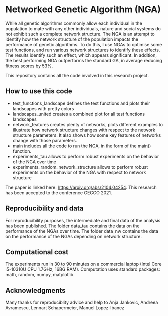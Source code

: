 # Networked Genetic Algorithm (NGA)

While all genetic algorithms commonly allow each individual in the population to mate with any other individuals, nature and social systems do not exhibit such a complete network structure. The NGA is an attempt to identify how the network structure of the population impacts the performance of genetic algorithms.
To do this, I use NGAs to optimise some test functions, and run various network structures to identify these effects.
The results identify such an effect, which appears significant. In addition, the best performing NGA outperforms the standard GA, in average reducing fitness scores by 53%.

This repository contains all the code involved in this research project. 

## How to use this code

- test_functions_landscape defines the test functions and plots their landscapes with pretty colors
- landscapes_united creates a combined plot for all test functions landscapes
- network_features creates plenty of networks, plots different examples to illustrate how network structure changes with respect to the network structure parameters. It also shows how some key features of networks change with those parameters.
- main includes all the code to run the NGA, in the form of the main() function.
- experiments_tau allows to perform robust experiments on the behavior of the NGA over time
- experiments_random_network_structure allows to perform robust experiments on the behavior of the NGA with respect to network structure

The paper is linked here: https://arxiv.org/abs/2104.04254. This research has been accepted to the conference GECCO 2021.

## Reproducibility and data

For reproducibility purposes, the intermediate and final data of the analysis has been published. The folder data_tau contains the data on the performance of the NGAs over time. The folder data_nw contains the data on the performance of the NGAs depending on network structure.

## Computational cost
The experiments run in 30 to 90 minutes on a commercial laptop (Intel Core i5-10310U CPU 1.7GHz, 16BG RAM).
Computation uses standard packages: math, random, numpy, matplotlib.

## Acknowledgments
Many thanks for reproduciblity advice and help to Anja Jankovic, Andreea Avramescu, Lennart Schapermeier, Manuel Lopez-Ibanez
